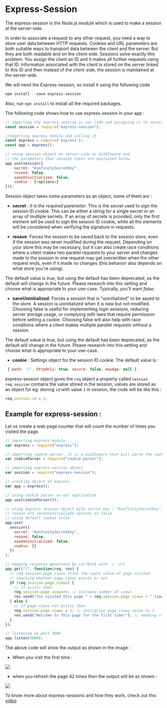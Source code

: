 # Express-Session

The express-session is the Node.js module which is used to make a session at the server-side.

In order to associate a request to any other request, you need a way to store user data between HTTP requests. Cookies and URL parameters are both suitable ways to transport data between the client and the server. But they are both readable and on the client-side. Sessions solve exactly this problem. You assign the client an ID and it makes all further requests using that ID. Information associated with the client is stored on the server linked to this ID and then instead of the client-side, the session is maintained at the server-side.

We will need the Express-session, so install it using the following code

```js
npm install --save express-session
```

Also, run `npm install` to install all the required packages.


The following code shows how to use express-session in your app :

```js
// importing the express-session in our code and assigning it to session named variable
const session = require("express-session");

//importing express module and calling it
const express = require('express');
const app = express();

// using session object on server-side as middleware and
// the parameters that session takes are explained below
app.use(session({
    secret: "KonfinitySecretKey",
    resave: false,
    saveUninitialized: false,
    cookie : {<options>}
}));
```

Session object takes some parameters as an object, some of them are :

- **secret** : _It is the required parameter_. This is the secret used to sign the session ID cookie. This can be either a string for a single secret or an array of multiple secrets. If an array of secrets is provided, only the first element will be used to sign the session ID cookie, while all the elements will be considered when verifying the signature in requests.

- **resave**: Forces the session to be saved back to the session store, even if the session was never modified during the request. Depending on your store this may be necessary, but it can also create race conditions where a client makes two parallel requests to your server and changes made to the session in one request may get overwritten when the other request ends, even if it made no changes (this behavior also depends on what store you're using).

The default value is _true_, but using the default has been deprecated, as the default will change in the future. Please research into this setting and choose what is appropriate to your use-case. Typically, you'll want _false_.

- **saveUninitialized**: Forces a session that is "uninitialized" to be saved to the store. A session is uninitialized when it is new but not modified. Choosing false is useful for implementing login sessions, reducing server storage usage, or complying with laws that require permission before setting a cookie. Choosing false will also help with race conditions where a client makes multiple parallel requests without a session.

The default value is true, but using the default has been deprecated, as the default will change in the future. Please research into this setting and choose what is appropriate to your use-case.

- **cookie** : Settings object for the session ID cookie. The default value is :

```js
 { path: '/', httpOnly: true, secure: false, maxAge: null }.
```

express-session object gives the `req` object a property called `session`. `req.session` contains the value stored in the session, values are stored as an object for eg: storing `id` with value `1` in session, the code will be like this :

```js
req.session.id = 1;
```

## Example for express-session :

Let us create a web page counter that will count the number of times you visited the page.

```js
// importing express module
var express = require("express");

// importing cookie-parser. it is a middleware that will parse the cookie from which we will fetch session-id generated by the session object
var cookieParser = require("cookie-parser");

// importing express-session object
var session = require("express-session");

// creating object of express
var app = express();

// using cookie parser on our application
app.use(cookieParser());

// using express session object with secret key : "KonfinitySecretKey",
// resave and saveUninitialized options as false
// using default cookie value
app.use(
  session({
    secret: "KonfinitySecretKey",
    resave: false,
    saveUninitialized: false,
    cookie: {}
  })
);

// mapping response generated by callback with `/` url
app.get("/", function(req, res) {
  // req.session.page_views store the count value of page visited
  // checking whether page_views exists or not
  if (req.session.page_views) {
    // if exists then
    req.session.page_views++; // increase number of views
    res.send("You visited this page " + req.session.page_views + " times"); // sending response to the url from server
  } else {
    // if page_views not exists then
    req.session.page_views = 1; // initialize page_views value to 1.
    res.send("Welcome to this page for the first time!"); // sending response to client
  }
});

// listening on port 3000
app.listen(3000);
```

The above code will show the output as shown in the image :

- When you visit the first time :

![](https://s3.ap-south-1.amazonaws.com/appdev.konfinity.com/session_first.jpg)

- when you refresh the page 42 times then the output will be as shown :

![](https://s3.ap-south-1.amazonaws.com/appdev.konfinity.com/session_42.jpg)

To know more about express-sessions and how they work, check out this [video](https://www.youtube.com/watch?v=OH6Z0dJ_Huk&t=1802s)